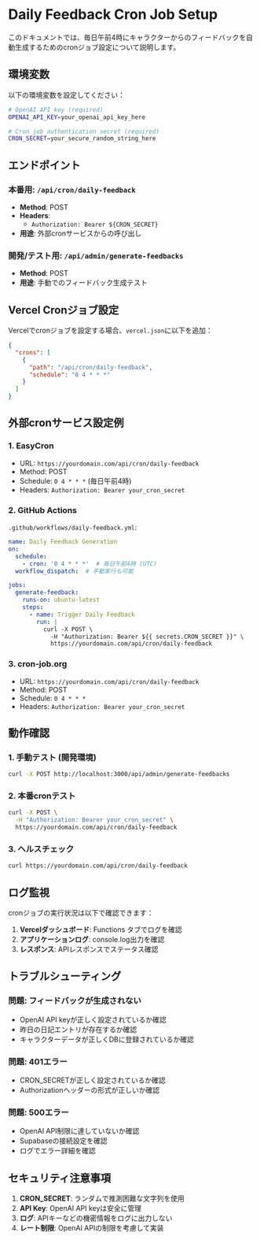 # Daily Feedback Cron Job Setup

このドキュメントでは、毎日午前4時にキャラクターからのフィードバックを自動生成するためのcronジョブ設定について説明します。

## 環境変数

以下の環境変数を設定してください：

```bash
# OpenAI API key (required)
OPENAI_API_KEY=your_openai_api_key_here

# Cron job authentication secret (required)
CRON_SECRET=your_secure_random_string_here
```

## エンドポイント

### 本番用: `/api/cron/daily-feedback`
- **Method**: POST
- **Headers**: 
  - `Authorization: Bearer ${CRON_SECRET}`
- **用途**: 外部cronサービスからの呼び出し

### 開発/テスト用: `/api/admin/generate-feedbacks`
- **Method**: POST
- **用途**: 手動でのフィードバック生成テスト

## Vercel Cronジョブ設定

Vercelでcronジョブを設定する場合、`vercel.json`に以下を追加：

```json
{
  "crons": [
    {
      "path": "/api/cron/daily-feedback",
      "schedule": "0 4 * * *"
    }
  ]
}
```

## 外部cronサービス設定例

### 1. EasyCron
- URL: `https://yourdomain.com/api/cron/daily-feedback`
- Method: POST
- Schedule: `0 4 * * *` (毎日午前4時)
- Headers: `Authorization: Bearer your_cron_secret`

### 2. GitHub Actions
`.github/workflows/daily-feedback.yml`:

```yaml
name: Daily Feedback Generation
on:
  schedule:
    - cron: '0 4 * * *'  # 毎日午前4時 (UTC)
  workflow_dispatch:  # 手動実行も可能

jobs:
  generate-feedback:
    runs-on: ubuntu-latest
    steps:
      - name: Trigger Daily Feedback
        run: |
          curl -X POST \
            -H "Authorization: Bearer ${{ secrets.CRON_SECRET }}" \
            https://yourdomain.com/api/cron/daily-feedback
```

### 3. cron-job.org
- URL: `https://yourdomain.com/api/cron/daily-feedback`
- Method: POST
- Schedule: `0 4 * * *`
- Headers: `Authorization: Bearer your_cron_secret`

## 動作確認

### 1. 手動テスト (開発環境)
```bash
curl -X POST http://localhost:3000/api/admin/generate-feedbacks
```

### 2. 本番cronテスト
```bash
curl -X POST \
  -H "Authorization: Bearer your_cron_secret" \
  https://yourdomain.com/api/cron/daily-feedback
```

### 3. ヘルスチェック
```bash
curl https://yourdomain.com/api/cron/daily-feedback
```

## ログ監視

cronジョブの実行状況は以下で確認できます：

1. **Vercelダッシュボード**: Functions タブでログを確認
2. **アプリケーションログ**: console.log出力を確認
3. **レスポンス**: APIレスポンスでステータス確認

## トラブルシューティング

### 問題: フィードバックが生成されない
- OpenAI API keyが正しく設定されているか確認
- 昨日の日記エントリが存在するか確認
- キャラクターデータが正しくDBに登録されているか確認

### 問題: 401エラー
- CRON_SECRETが正しく設定されているか確認
- Authorizationヘッダーの形式が正しいか確認

### 問題: 500エラー
- OpenAI API制限に達していないか確認
- Supabaseの接続設定を確認
- ログでエラー詳細を確認

## セキュリティ注意事項

1. **CRON_SECRET**: ランダムで推測困難な文字列を使用
2. **API Key**: OpenAI API keyは安全に管理
3. **ログ**: APIキーなどの機密情報をログに出力しない
4. **レート制限**: OpenAI APIの制限を考慮して実装
